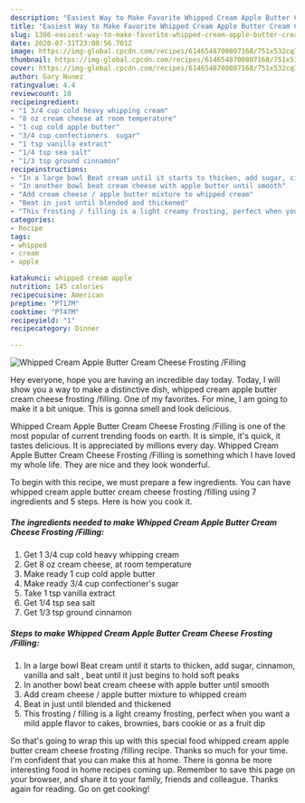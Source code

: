 ```yaml
---
description: "Easiest Way to Make Favorite Whipped Cream Apple Butter Cream Cheese Frosting /Filling"
title: "Easiest Way to Make Favorite Whipped Cream Apple Butter Cream Cheese Frosting /Filling"
slug: 1386-easiest-way-to-make-favorite-whipped-cream-apple-butter-cream-cheese-frosting-filling
date: 2020-07-31T23:08:56.701Z
image: https://img-global.cpcdn.com/recipes/6146548700807168/751x532cq70/whipped-cream-apple-butter-cream-cheese-frosting-filling-recipe-main-photo.jpg
thumbnail: https://img-global.cpcdn.com/recipes/6146548700807168/751x532cq70/whipped-cream-apple-butter-cream-cheese-frosting-filling-recipe-main-photo.jpg
cover: https://img-global.cpcdn.com/recipes/6146548700807168/751x532cq70/whipped-cream-apple-butter-cream-cheese-frosting-filling-recipe-main-photo.jpg
author: Gary Nunez
ratingvalue: 4.4
reviewcount: 10
recipeingredient:
- "1 3/4 cup cold heavy whipping cream"
- "8 oz cream cheese at room temperature"
- "1 cup cold apple butter"
- "3/4 cup confectioners  sugar"
- "1 tsp vanilla extract"
- "1/4 tsp sea salt"
- "1/3 tsp ground cinnamon"
recipeinstructions:
- "In a large bowl Beat cream until it starts to thicken, add sugar, cinnamon, vanilla and salt , beat until it just begins to hold soft peaks"
- "In another bowl beat cream cheese with apple butter until smooth"
- "Add cream cheese / apple butter mixture to whipped cream"
- "Beat in just until blended and thickened"
- "This frosting / filling is a light creamy frosting, perfect when you want a mild apple flavor to cakes, brownies, bars cookie or as a fruit dip"
categories:
- Recipe
tags:
- whipped
- cream
- apple

katakunci: whipped cream apple 
nutrition: 145 calories
recipecuisine: American
preptime: "PT17M"
cooktime: "PT47M"
recipeyield: "1"
recipecategory: Dinner

---
```



![Whipped Cream Apple Butter Cream Cheese Frosting /Filling](https://img-global.cpcdn.com/recipes/6146548700807168/751x532cq70/whipped-cream-apple-butter-cream-cheese-frosting-filling-recipe-main-photo.jpg)

Hey everyone, hope you are having an incredible day today. Today, I will show you a way to make a distinctive dish, whipped cream apple butter cream cheese frosting /filling. One of my favorites. For mine, I am going to make it a bit unique. This is gonna smell and look delicious.

Whipped Cream Apple Butter Cream Cheese Frosting /Filling is one of the most popular of current trending foods on earth. It is simple, it's quick, it tastes delicious. It is appreciated by millions every day. Whipped Cream Apple Butter Cream Cheese Frosting /Filling is something which I have loved my whole life. They are nice and they look wonderful.




To begin with this recipe, we must prepare a few ingredients. You can have whipped cream apple butter cream cheese frosting /filling using 7 ingredients and 5 steps. Here is how you cook it.

<!--inarticleads1-->

##### The ingredients needed to make Whipped Cream Apple Butter Cream Cheese Frosting /Filling:

1. Get 1 3/4 cup cold heavy whipping cream
1. Get 8 oz cream cheese, at room temperature
1. Make ready 1 cup cold apple butter
1. Make ready 3/4 cup confectioner&#39;s  sugar
1. Take 1 tsp vanilla extract
1. Get 1/4 tsp sea salt
1. Get 1/3 tsp ground cinnamon




<!--inarticleads2-->

##### Steps to make Whipped Cream Apple Butter Cream Cheese Frosting /Filling:

1. In a large bowl Beat cream until it starts to thicken, add sugar, cinnamon, vanilla and salt , beat until it just begins to hold soft peaks
1. In another bowl beat cream cheese with apple butter until smooth
1. Add cream cheese / apple butter mixture to whipped cream
1. Beat in just until blended and thickened
1. This frosting / filling is a light creamy frosting, perfect when you want a mild apple flavor to cakes, brownies, bars cookie or as a fruit dip




So that's going to wrap this up with this special food whipped cream apple butter cream cheese frosting /filling recipe. Thanks so much for your time. I'm confident that you can make this at home. There is gonna be more interesting food in home recipes coming up. Remember to save this page on your browser, and share it to your family, friends and colleague. Thanks again for reading. Go on get cooking!
